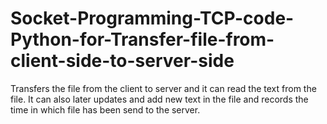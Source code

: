 # Socket-Programming-TCP-code-Python-for-Transfer-file-from-client-side-to-server-side

Transfers the file from the client to server and it can read the text from the file. It can also later updates and add new text in the file and records the time in which file has been send to the server.
